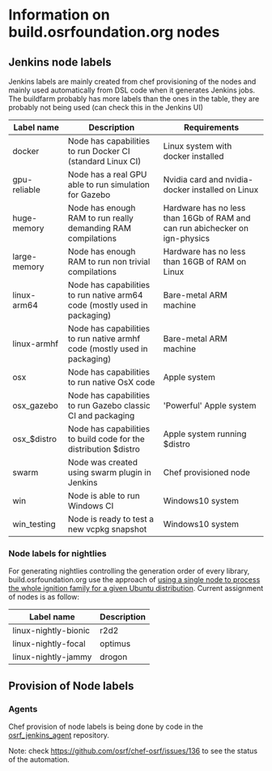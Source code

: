 # Information on build.osrfoundation.org nodes

## Jenkins node labels

Jenkins labels are mainly created from chef provisioning of the nodes and mainly
used automatically from DSL code when it generates Jenkins jobs. The buildfarm
probably has more labels than the ones in the table, they are probably not being
used (can check this in the Jenkins UI)

| Label name | Description | Requirements |
| -------- | ----------- | ------------ |
| docker   | Node has capabilities to run Docker CI (standard Linux CI) | Linux system with docker installed |
| gpu-reliable | Node has a real GPU able to run simulation for Gazebo | Nvidia card and nvidia-docker installed on Linux |
| huge-memory  | Node has enough RAM to run really demanding RAM compilations | Hardware has no less than 16Gb of RAM and can run abichecker on ign-physics |
| large-memory | Node has enough RAM to run non trivial compilations | Hardware has no less than 16GB of RAM on Linux |
| linux-arm64 | Node has capabilities to run native arm64 code (mostly used in packaging) | Bare-metal ARM machine |
| linux-armhf | Node has capabilities to run native armhf code (mostly used in packaging) | Bare-metal ARM machine |
| osx | Node has capabilities to run native OsX code | Apple system |
| osx_gazebo | Node has capabilities to run Gazebo classic CI and packaging | 'Powerful' Apple system |
| osx\_$distro | Node has capabilities to build code for the distribution $distro | Apple system running $distro |
| swarm | Node was created using swarm plugin in Jenkins | Chef provisioned node |
| win | Node is able to run Windows CI | Windows10 system |
| win_testing | Node is ready to test a new vcpkg snapshot | Windows10 system |

### Node labels for nightlies

For generating nightlies controlling the generation order of every library, build.osrfoundation.org use the approach of [using a single node to process the whole ignition family for a given Ubuntu distribution](https://github.com/gazebo-tooling/release-tools/issues/644). Current assignment of nodes is as follow:

| Label name | Description |
| -------- | ----------- |
| linux-nightly-bionic | r2d2  |
| linux-nightly-focal | optimus |
| linux-nightly-jammy | drogon |

## Provision of Node labels

### Agents

Chef provision of node labels is being done by code in the [osrf_jenkins_agent](https://github.com/osrf/osrf_jenkins_agent/)
repository.

Note: check https://github.com/osrf/chef-osrf/issues/136 to see the status of the automation.
